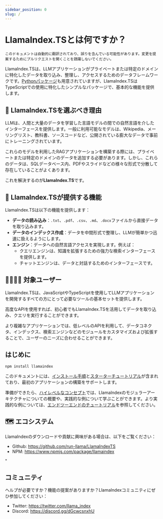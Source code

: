 ```yaml
---
sidebar_position: 0
slug: /
---
```


# LlamaIndex.TSとは何ですか？

`このドキュメントは自動的に翻訳されており、誤りを含んでいる可能性があります。変更を提案するためにプルリクエストを開くことを躊躇しないでください。`

LlamaIndex.TSは、LLMアプリケーションがプライベートまたは特定のドメインに特化したデータを取り込み、整理し、アクセスするためのデータフレームワークです。[Pythonパッケージ](https://docs.llamaindex.ai/en/stable/)も用意されていますが、LlamaIndex.TSはTypeScriptでの使用に特化したシンプルなパッケージで、基本的な機能を提供します。

## 🚀 LlamaIndex.TSを選ぶべき理由

LLMは、人間と大量のデータを学習した言語モデルの間での自然言語を介したインターフェースを提供します。一般に利用可能なモデルは、Wikipedia、メーリングリスト、教科書、ソースコードなど、公開されている膨大なデータで事前にトレーニングされています。

これらのモデルを利用したRAGアプリケーションを構築する際には、プライベートまたは特定のドメインのデータを追加する必要があります。しかし、これらのデータは、SQLデータベース内、PDFやスライドなどの様々な形式で分散して存在していることがよくあります。

これを解決するのが**LlamaIndex.TS**です。

## 🦙 LlamaIndex.TSが提供する機能

LlamaIndex.TSは以下の機能を提供します：

- **データの読み込み**：`.txt`、`.pdf`、`.csv`、`.md`、`.docx`ファイルから直接データを取り込みます。
- **データのインデックス作成**：データを中間形式で整理し、LLMが簡単かつ迅速に扱えるようにします。
- **エンジン**：データへの自然言語アクセスを実現します。例えば：
    - クエリエンジンは、知識を拡張するための強力な検索インターフェースを提供します。
    - チャットエンジンは、データと対話するためのインターフェースです。

## 👨‍👩‍👧‍👦 対象ユーザー

LlamaIndex.TSは、JavaScriptやTypeScriptを使用してLLMアプリケーションを開発するすべての方にとって必要なツールの基本セットを提供します。

高度なAPIを使用すれば、初心者でもLlamaIndex.TSを活用してデータを取り込み、クエリを実行することができます。

より複雑なアプリケーションでは、低レベルのAPIを利用して、データコネクタ、インデックス、検索エンジンなどのモジュールをカスタマイズおよび拡張することで、ユーザーのニーズに合わせることができます。

## はじめに

`npm install llamaindex`

このドキュメントには、[インストール手順](./installation.mdx)と[スターターチュートリアル](./starter.md)が含まれており、最初のアプリケーションの構築をサポートします。

準備ができたら、[ハイレベルなコンセプト](./getting_started/concepts.md)では、LlamaIndexのモジュラーアーキテクチャについての概要や、実践的な例について学ぶことができます。より実践的な例については、[エンドツーエンドのチュートリアル](./end_to_end.md)を参照してください。

## 🗺️ エコシステム

LlamaIndexのダウンロードや貢献に興味がある場合は、以下をご覧ください：

- Github: https://github.com/run-llama/LlamaIndexTS
- NPM: https://www.npmjs.com/package/llamaindex

"

## コミュニティ

ヘルプが必要ですか？機能の提案がありますか？LlamaIndexコミュニティにぜひ参加してください：

- Twitter: https://twitter.com/llama_index
- Discord: https://discord.gg/dGcwcsnxhU
